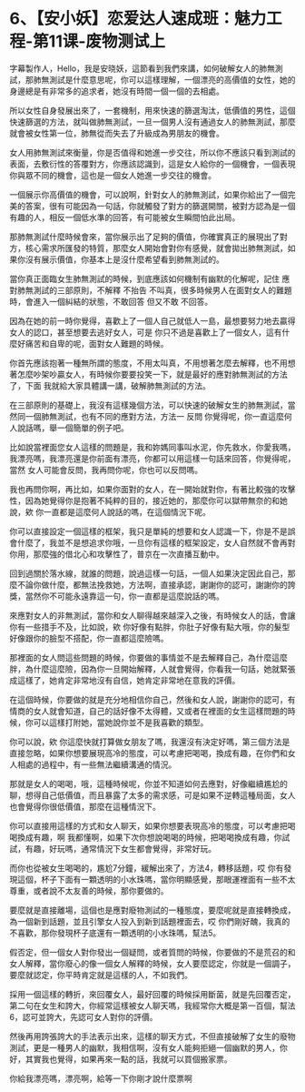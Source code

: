 # 6、【安小妖】恋爱达人速成班：魅力工程-第11课-废物测试上

字幕製作人，Hello，我是安晓妖，這節看到我們來講，如何破解女人的肺無測試，那肺無測試是什麼意思呢，你可以這樣理解，一個漂亮的高價值的女性，她的身邊總是有非常多的追求者，她沒有時間一個一個的去相處。

所以女性自身發展出來了，一套機制，用來快速的篩選淘汰，低價值的男性，這個快速篩選的方法，就叫做肺無測試，一旦一個男人沒有通過女人的肺無測試，那麼就會被女性第一位，肺無從而失去了升級成為男朋友的機會。

女人用肺無測試來衡量，你是否值得和她進一步交往，所以你不應該只看到測試的表面，去敷衍性的答覆對方，你應該認識到，這是女人給你的一個機會，一個表現你與眾不同的機會，這也是一個女人她進一步交往的機會。

一個展示你高價值的機會，可以說啊，針對女人的肺無測試，如果你給出了一個完美的答案，很有可能因為一句話，你就觸發了對方的篩選開關，被對方認為是一個有趣的人，相反一個低水準的回答，有可能被女生瞬間怕此出局。

那肺無測試什麼時候會來，當你展示出了足夠的價值，你確實真正的展現出了對方，核心需求所匯發的特質，那麼女人開始會對你有感覺，就會拋出肺無測試，如果你沒有展示價值，你基本上是沒什麼希望看到肺無測試的。

當你真正面臨女生肺無測試的時候，到底應該如何機制有幽默的化解呢，記住 應對肺無測試的三部原則，不解釋 不抬告 不叫真，很多時候男人在面對女人的難題時，會進入一個糾結的狀態，不敢回答 但又不敢 不回答。

因為在她的前一時你覺得，喜歡上了一個人自己就低人一島，最想要努力地去贏得女人的認口，甚至想要去逃好女人，可是 你只不過是喜歡上了一個女人，這有什麼好痛苦和自卑的呢，面對女人難題的時候。

你首先應該抱著一種無所謂的態度，不用太叫真，不用想著怎麼去解釋，也不用想著怎麼吵架吵贏女人，有時候你要要投笑一下，就是最好的應對肺無測試的方法了，下面 我就給大家具體講一講，破解肺無測試的方法。

在三部原則的基礎上，我沒有這樣幾個方法，可以快速的破解女生的肺無測試，當然同一個肺無測試，也有不同的應對方法，方法一 反問 你覺得呢，你一直這麼何人說話嗎，舉一個簡單的例子吧。

比如說當裡面您女人這樣的問題是，我和妳媽同事叫水泥，你先救水，你愛我嗎，我漂亮嗎，我漂亮還是你前面有漂亮，你都可以用這樣一句話來回答，你覺得呢，當然 女人可能會反問，我再問你呢，你也可以反問嗎。

我也再問你啊，再比如，如果你面對的女人，在一開始就對你，有著比較強的攻擊性，因為她覺得你是抱著不純粹的目的，接近她的，那麼你可以獄帶無奈的和她說，欸 你一直都是這麼何人說話的嗎，在這個情況下呢。

你可以直接設定一個這樣的框架，我只是單純的想要和女人認識一下，你是不是誤會什麼了，我並不是想追求你哦，一旦你有這樣的框架設定，女人自然就不會再對你用，那麼強的借北心和攻擊性了，普京在一次直播互動中。

回到過關於落水線，就誰的問題，說過這樣一句話，一個人如果決定因此自己，那麼不論你做什麼，都無法挽救她，方法啊，直接承認，謝謝你的認可，謝謝你的誇獎，當然你不可能永遠靠這一句，你一直都是這麼說話的嗎。

來應對女人的非無測試，當你和女人聊得越來越深入之後，有時候女人的話，會讓你有一些措手不及，比如說，欸 你好像有點胖，你肚子好像有點大哦，你的髮型好像跟你的臉型不搭配，你一直都這麼險嗎。

那裡面的女人問這些問題的時候，你要做的事情並不是去解釋自己，為什麼這麼胖，為什麼這麼險，因為你一旦開始解釋，人就會覺得，你看我一句話，她就緊張成這樣了，她肯定非常地沒有自信，她肯定非常地在意我的評價。

在這個時候，你要做的就是充分地相信你自己，然後和女人說，謝謝你的認可，有情商的女人就會知道，自己的話好像不太得體，又或者在裡面的女生這樣問題的時候，你可以這樣打附她，當她說你並不是我喜歡的類型。

你可以說，欸 你這麼快就打算做女朋友了嗎，我還沒有決定好嗎，第三個方法是直接忽略，如果你想要展現高冷的態度，可以考慮把喝喝，換成有趣，在你們和女人相處的過程中，有一些無法繼續溝通的情況。

那就是女人的喝喝，哦，這種時候呢，你並不知道如何去應對，好像繼續尷尬的聊，想得自己低價值，而且暴露了太多的需求感，可是如果不逆轉這種局面，女人也會覺得你很低價值，那麼在這種情況下。

你可以直接用這樣的方式和女人聊天，如果你想要表現高冷的態度，可以考慮把喝喝換成有趣，啊 我都懂啊，如果下次你想說喝喝的時候，把喝喝換成有趣，你試試，有趣，好玩嗎，通常情況下女生都會覺得，非常好玩。

而你也從被女生喝喝的，尷尬7分鐘，緩解出來了，方法4，轉移話題，哎 你有發現這個，杯子下面有一顆透明的小水珠嗎，當你明顯感覺，那眼運裡面有一些不太尊重，或者說不太友善的時候，那你要做的。

要麼就是直接離場，這個也是應對廢物測試的一種態度，要麼呢就是直接轉換成，為一個新到話題，並且引擎女人投入到新到話題裡面去，哎 你們剛好醜，我真的不喜歡，那你發現杯子底還有一顆透明的小水珠嗎，幫法5。

假否定，但一個女人對你發出一個疑問，或者質問的時候，你要做的不是荒召的和女人解釋，當你廢心的像一個女人解釋的時候，女人要麼認定，你就是一個調子，要麼就認定，你平時肯定就是這樣的人，不如我們。

採用一個這樣的轉折，來回覆女人，最好回覆的時候採用斷菌，就是先回覆否定，第二句在女生和誇大，你經常這樣被女人聊天嗎，我經常你大概是第一百個，幫法6，認可並誇大，先認可女人對你的評價。

然後再用誇張誇大的手法表示出來，這樣的聊天方式，不但直接破解了女生的廢物測試，更是一種男人的幽默，我相信啊，沒有女人能夠拒絕一個幽默的男人，你好，其實我也覺得，如果再來一點的話，我就可以買個搬家票。

你給我漂亮嗎，漂亮啊，給等一下你剛才說什麼票啊